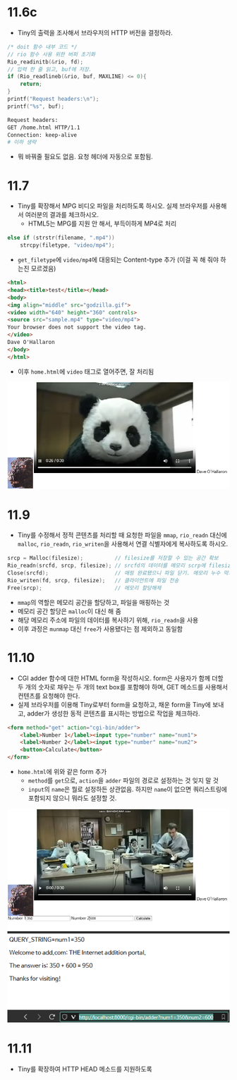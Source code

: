 # 11.6c
- Tiny의 출력을 조사해서 브라우저의 HTTP 버전을 결정하라.

```c
/* doit 함수 내부 코드 */
// rio 함수 사용 위한 버퍼 초기화
Rio_readinitb(&rio, fd);
// 입력 한 줄 읽고, buf에 저장.
if (Rio_readlineb(&rio, buf, MAXLINE) <= 0){
    return;
}
printf("Request headers:\n");
printf("%s", buf);
```

```bash
Request headers:
GET /home.html HTTP/1.1
Connection: keep-alive
# 이하 생략
```
- 뭐 바꿔줄 필요도 없음. 요청 헤더에 자동으로 포함됨.

# 11.7
- Tiny를 확장해서 MPG 비디오 파일을 처리하도록 하시오. 실제 브라우저를 사용해서 여러분의 결과를 체크하시오.
  - HTML5는 MPG를 지원 안 해서, 부득이하게 MP4로 처리

```c
else if (strstr(filename, ".mp4"))
    strcpy(filetype, "video/mp4");
```
- `get_filetype`에 `video/mp4`에 대응되는 Content-type 추가 (이걸 꼭 해 줘야 하는진 모르겠음)

```HTML
<html>
<head><title>test</title></head>
<body> 
<img align="middle" src="godzilla.gif">
<video width="640" height="360" controls>
<source src="sample.mp4" type="video/mp4">
Your browser does not support the video tag.
</video>
Dave O'Hallaron
</body>
</html>
```
- 이후 `home.html`에 `video` 태그로 열어주면, 잘 처리됨

![alt text](image-2.png)

# 11.9
- Tiny를 수정해서 정적 콘텐츠를 처리할 때 요청한 파일을 `mmap`, `rio_readn` 대신에 `malloc`, `rio_readn`, `rio_writen`을 사용해서 연결 식별자에게 복사하도록 하시오.

```c
srcp = Malloc(filesize);          // filesize를 저장할 수 있는 공간 확보
Rio_readn(srcfd, srcp, filesize); // srcfd의 데이터를 메모리 scrp에 filesize만큼 복사
Close(srcfd);                     // 매핑 완료됐으니 파일 닫기. 메모리 누수 막기 위함.
Rio_writen(fd, srcp, filesize);   // 클라이언트에 파일 전송
Free(srcp);                       // 메모리 할당해제
```
- `mmap`의 역할은 메모리 공간을 할당하고, 파일을 매핑하는 것 
- 메모리 공간 할당은 `malloc`이 대신 해 줌
- 해당 메모리 주소에 파일의 데이터를 복사하기 위해, `rio_readn`을 사용
- 이후 과정은 `munmap` 대신 `free`가 사용됐다는 점 제외하고 동일함

# 11.10
- CGI adder 함수에 대한 HTML form을 작성하시오. form은 사용자가 함께 더할 두 개의 숫자로 채우는 두 개의 text box를 포함해야 하며, GET 메소드를 사용해서 컨텐츠를 요청해야 한다.
- 실제 브라우저를 이용해 Tiny로부터 form을 요청하고, 채운 form을 Tiny에 보내고, adder가 생성한 동적 콘텐츠를 표시하는 방법으로 작업을 체크하라.

```html
<form method="get" action="cgi-bin/adder">
    <label>Number 1</label><input type="number" name="num1">
    <label>Number 2</label><input type="number" name="num2">
    <button>Calculate</button>
</form>
```
- `home.html`에 위와 같은 form 추가
  - `method`를 `get`으로, `action`을 `adder` 파일의 경로로 설정하는 것 잊지 말 것
  - `input`의 `name`은 뭘로 설정하든 상관없음. 하지만 `name`이 없으면 쿼리스트링에 포함되지 않으니 뭐라도 설정할 것.

![alt text](image.png)
![alt text](image-1.png)

# 11.11
- Tiny를 확장하여 HTTP HEAD 메소드를 지원하도록 